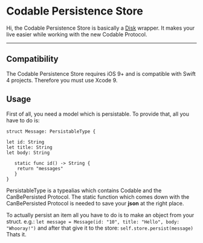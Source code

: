 Codable Persistence Store
===================


Hi, the Codable Persistence Store is basically a [Disk](https://github.com/saoudrizwan/Disk) wrapper. It makes your live easier while working with the new Codable Protocol.

----------


Compatibility
-------------

The Codable Persistence Store requires iOS 9+ and is compatible with Swift 4 projects. Therefore you must use Xcode 9.

Usage
-------------

First of all, you need a model which is persistable. To provide that, all you have to do is:

    struct Message: PersistableType {
    
    let id: String
    let title: String
    let body: String
    
	   static func id() -> String {
        return "messages"
	   } 
	}

PersistableType is a typealias which contains Codable and the CanBePersisted Protocol. The static function which comes down with the CanBePersisted Protocol is needed to save your **json** at the right place.

To actually persist an item all you have to do is to make an object from your struct.
e.g.: `let message = Message(id: "10", title: "Hello", body: "Whooray!")`
and after that give it to the store: `self.store.persist(message)`
Thats it.

